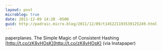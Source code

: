 ```yaml
---
layout: post
microblog: true
date: 2011-12-09 14:20 -0500
guid: http://padraic.micro.blog/2011/12/09/t145221193539125249.html
---
```

paperplanes. The Simple Magic of Consistent Hashing [http://t.co/zK8vHOsK](http://t.co/zK8vHOsK) (via Instapaper)
